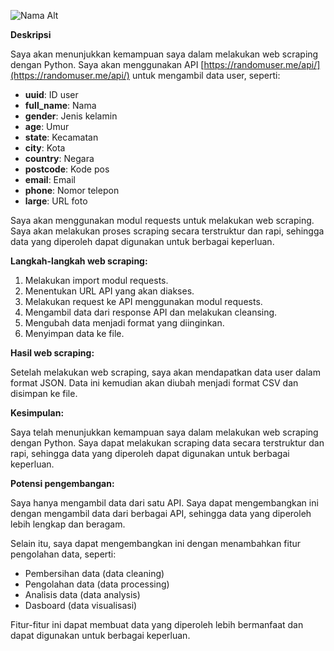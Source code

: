 ![Nama Alt](https://res.cloudinary.com/practicaldev/image/fetch/s--3OC44R7y--/c_imagga_scale,f_auto,fl_progressive,h_900,q_auto,w_1600/https://dev-to-uploads.s3.amazonaws.com/uploads/articles/6cr9vpvsk5s4pr766r31.png)


**Deskripsi**

Saya akan menunjukkan kemampuan saya dalam melakukan web scraping dengan Python. Saya akan menggunakan API [https://randomuser.me/api/](https://randomuser.me/api/) untuk mengambil data user, seperti:

* **uuid**: ID user
* **full_name**: Nama
* **gender**: Jenis kelamin
* **age**: Umur
* **state**: Kecamatan
* **city**: Kota
* **country**: Negara
* **postcode**: Kode pos
* **email**: Email
* **phone**: Nomor telepon
* **large**: URL foto

Saya akan menggunakan modul requests untuk melakukan web scraping. Saya akan melakukan proses scraping secara terstruktur dan rapi, sehingga data yang diperoleh dapat digunakan untuk berbagai keperluan.

**Langkah-langkah web scraping:**

1. Melakukan import modul requests.
2. Menentukan URL API yang akan diakses.
3. Melakukan request ke API menggunakan modul requests.
4. Mengambil data dari response API dan melakukan cleansing.
5. Mengubah data menjadi format yang diinginkan.
6. Menyimpan data ke file.

**Hasil web scraping:**

Setelah melakukan web scraping, saya akan mendapatkan data user dalam format JSON. Data ini kemudian akan diubah menjadi format CSV dan disimpan ke file.

**Kesimpulan:**

Saya telah menunjukkan kemampuan saya dalam melakukan web scraping dengan Python. Saya dapat melakukan scraping data secara terstruktur dan rapi, sehingga data yang diperoleh dapat digunakan untuk berbagai keperluan.

**Potensi pengembangan:**

Saya hanya mengambil data dari satu API. Saya dapat mengembangkan ini dengan mengambil data dari berbagai API, sehingga data yang diperoleh lebih lengkap dan beragam.

Selain itu, saya dapat mengembangkan ini dengan menambahkan fitur pengolahan data, seperti:

* Pembersihan data (data cleaning)
* Pengolahan data (data processing)
* Analisis data (data analysis)
* Dasboard (data visualisasi)

Fitur-fitur ini dapat membuat data yang diperoleh lebih bermanfaat dan dapat digunakan untuk berbagai keperluan.
